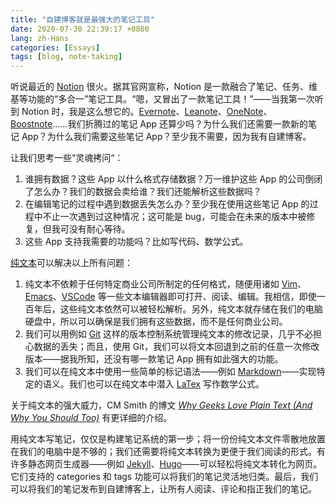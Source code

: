 ```yaml
---
title: "自建博客就是最强大的笔记工具"
date: 2020-07-30 22:39:17 +0800
lang: zh-Hans
categories: [Essays]
tags: [blog, note-taking]
---
```


听说最近的 [Notion](https://www.notion.so/) 很火。据其官网宣称，Notion 是一款融合了笔记、任务、维基等功能的“多合一”笔记工具。“嗯，又冒出了一款笔记工具！”——当我第一次听到 Notion 时，我是这么想它的。[Evernote](https://evernote.com/)、[Leanote](https://leanote.com/)、[OneNote](https://www.onenote.com)、[Boostnote](https://boostnote.io/)……我们折腾过的笔记 App 还算少吗？为什么我们还需要一款新的笔记 App？为什么我们需要这些笔记 App？至少我不需要，因为我有自建博客。

让我们思考一些“灵魂拷问“：

1. 谁拥有数据？这些 App 以什么格式存储数据？万一维护这些 App 的公司倒闭了怎么办？我们的数据会卖给谁？我们还能解析这些数据吗？
2. 在编辑笔记的过程中遇到数据丢失怎么办？至少我在使用这些笔记 App 的过程中不止一次遇到过这种情况；这可能是 bug，可能会在未来的版本中被修复，但我可没有耐心等待。
3. 这些 App 支持我需要的功能吗？比如写代码、数学公式。

[纯文本](https://en.wikipedia.org/wiki/Plain_text)可以解决以上所有问题：

1. 纯文本不依赖于任何特定商业公司所制定的任何格式，随便用诸如 [Vim](https://www.vim.org/)、[Emacs](https://www.gnu.org/software/emacs/)、[VSCode](https://code.visualstudio.com/) 等一些文本编辑器即可打开、阅读、编辑。我相信，即使一百年后，这些纯文本依然可以被轻松解析。另外，纯文本就存储在我们的电脑硬盘中，所以可以确保是我们拥有这些数据，而不是任何商业公司。
2. 我们可以用例如 [Git](https://git-scm.com/) 这样的版本控制系统管理纯文本的修改记录，几乎不必担心数据的丢失；而且，使用 Git，我们可以将文本回退到之前的任意一次修改版本——据我所知，还没有哪一款笔记 App 拥有如此强大的功能。
3. 我们可以在纯文本中使用一些简单的标记语法——例如 [Markdown](https://daringfireball.net/projects/markdown/)——实现特定的语义。我们也可以在纯文本中潜入 [LaTex](https://www.latex-project.org/) 写作数学公式。

关于纯文本的强大威力，CM Smith 的博文 [*Why Geeks Love Plain Text (And Why You Should Too)*](https://www.lifehack.org/articles/technology/why-geeks-love-plain-text-and-why-you-should-too.html) 有更详细的介绍。

用纯文本写笔记，仅仅是构建笔记系统的第一步；将一份份纯文本文件零散地放置在我们的电脑中是不够的；我们还需要将纯文本转换为更便于我们阅读的形式。有许多静态网页生成器——例如 [Jekyll](https://jekyllrb.com/)、[Hugo](https://gohugo.io/)——可以轻松将纯文本转化为网页。它们支持的 categories 和 tags 功能可以将我们的笔记灵活地归类。最后，我们可以将我们的笔记发布到自建博客上，让所有人阅读、评论和指正我们的笔记。
